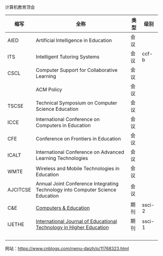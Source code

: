 计算机教育顶会

| 缩写     | 全称                                                         | 类型 | 级别   |
| -------- | ------------------------------------------------------------ | ---- | ------ |
| AIED     | Artificial Intelligence in Education                         | 会议 |        |
| ITS      | Intelligent Tutoring Systems                                 | 会议 | ccf-b  |
| CSCL     | Computer Support for Collaborative Learning                  | 会议 |        |
|          | ACM Policy                                                   | 会议 |        |
| TSCSE    | Technical Symposium on Computer Science Education            | 会议 |        |
| ICCE     | International Conference on Computers in Education           | 会议 |        |
| CFE      | Conference on Frontiers in Education                         | 会议 |        |
| ICALT    | International Conference on Advanced Learning Technologies   | 会议 |        |
| WMTE     | Wireless and Mobile Technologies in Education                | 会议 |        |
| AJCITCSE | Annual Joint Conference Integrating Technology into Computer Science Education | 会议 |        |
| C&E      | [Computers & Education](http://www.journals.elsevier.com/computers-and-education/) | 期刊 | ssci-2 |
| IJETHE   | [International Journal of Educational Technology in Higher Education](https://www.letpub.com.cn/index.php?page=journalapp&view=detail&journalid=11120) | 期刊 | ssci-1 |
|          |                                                              |      |        |
|          |                                                              |      |        |
|          |                                                              |      |        |
|          |                                                              |      |        |



网站：https://www.cnblogs.com/nwnu-daizh/p/11768323.html

